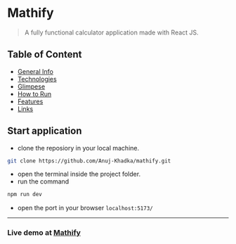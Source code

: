 # Mathify
> A fully functional calculator application made with React JS.

## Table of Content 
- [General Info](#general-info)
- [Technologies](#technologies)
- [Glimpese](#glimpse)
- [How to Run](#how-to-run)
- [Features](#features)
- [Links](#links)

## Start application
- clone the reposiory in your local machine.
```bash
git clone https://github.com/Anuj-Khadka/mathify.git
```
- open the terminal inside the project folder.
- run the command
```bash
npm run dev
```
- open the port in your browser `localhost:5173/` <br/>

<hr />
<h3>Live demo at <a href="https://themathify.netlify.app/">Mathify</a></h3>
